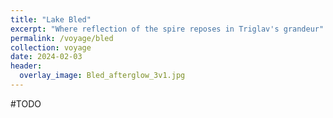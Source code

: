 ```yaml
---
title: "Lake Bled"
excerpt: "Where reflection of the spire reposes in Triglav's grandeur"
permalink: /voyage/bled
collection: voyage
date: 2024-02-03
header:
  overlay_image: Bled_afterglow_3v1.jpg
---
```


#TODO